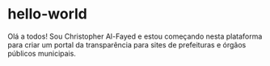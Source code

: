 # hello-world
Olá a todos! Sou Christopher Al-Fayed e estou começando nesta plataforma para criar um portal da transparência para sites de prefeituras
e órgãos públicos municipais. 
